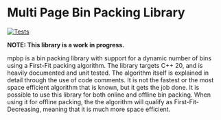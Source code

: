 <!--
SPDX-FileCopyrightText: 2022 Daniel Valcour <fossweeper@gmail.com>

SPDX-License-Identifier: MIT
-->

# Multi Page Bin Packing Library

[![Tests](https://github.com/Journeyman-dev/mpbp/actions/workflows/Test.yaml/badge.svg)](https://github.com/Journeyman-dev/mpbp/actions/workflows/Test.yaml)

**NOTE: This library is a work in progress.**

mpbp is a bin packing library with support for a dynamic number of bins using a First-Fit packing algorithm. The library targets C++ 20, and is heavily documented and unit tested. The algorithm itself is explained in detail through the use of code comments. It is not the fastest or the most space efficient algorithm that is known, but it gets the job done. It is possible to use this library for both online and offline bin packing. When using it for offline packing, the the algorithm will qualify as First-Fit-Decreasing, meaning that it is much more space efficient.
